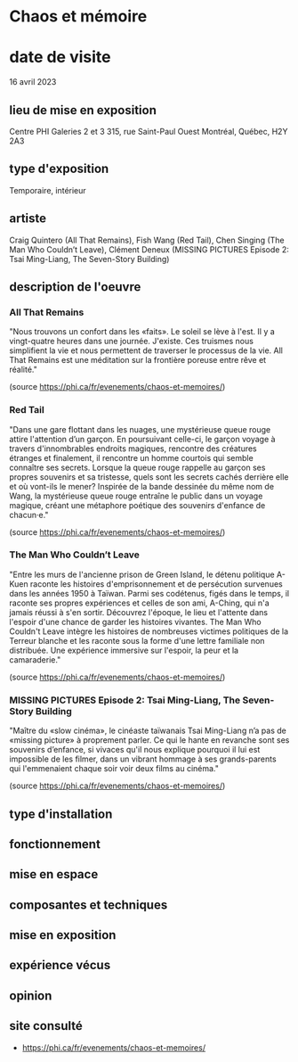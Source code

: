 # Chaos et mémoire

# date de visite 
16 avril 2023

## lieu de mise en exposition
Centre PHI
Galeries 2 et 3
315, rue Saint-Paul Ouest
Montréal, Québec, H2Y 2A3

## type d'exposition
Temporaire, intérieur

## artiste
Craig Quintero (All That Remains), Fish Wang (Red Tail), Chen Singing (The Man Who Couldn’t Leave), Clément Deneux (MISSING PICTURES Episode 2: Tsai Ming-Liang, The Seven-Story Building)

## description de l'oeuvre
### All That Remains
"Nous trouvons un confort dans les «faits». Le soleil se lève à l'est. Il y a vingt-quatre heures dans une journée. J'existe. Ces truismes nous simplifient la vie et nous permettent de traverser le processus de la vie. All That Remains est une méditation sur la frontière poreuse entre rêve et réalité."

(source https://phi.ca/fr/evenements/chaos-et-memoires/)

### Red Tail
"Dans une gare flottant dans les nuages, une mystérieuse queue rouge attire l'attention d’un garçon. En poursuivant celle-ci, le garçon voyage à travers d'innombrables endroits magiques, rencontre des créatures étranges et finalement, il rencontre un homme courtois qui semble connaître ses secrets. Lorsque la queue rouge rappelle au garçon ses propres souvenirs et sa tristesse, quels sont les secrets cachés derrière elle et où vont-ils le mener? Inspirée de la bande dessinée du même nom de Wang, la mystérieuse queue rouge entraîne le public dans un voyage magique, créant une métaphore poétique des souvenirs d'enfance de chacun·e."

(source https://phi.ca/fr/evenements/chaos-et-memoires/)


### The Man Who Couldn’t Leave
"Entre les murs de l'ancienne prison de Green Island, le détenu politique A-Kuen raconte les histoires d'emprisonnement et de persécution survenues dans les années 1950 à Taïwan. Parmi ses codétenus, figés dans le temps, il raconte ses propres expériences et celles de son ami, A-Ching, qui n'a jamais réussi à s'en sortir. Découvrez l'époque, le lieu et l'attente dans l'espoir d'une chance de garder les histoires vivantes. The Man Who Couldn't Leave intègre les histoires de nombreuses victimes politiques de la Terreur blanche et les raconte sous la forme d'une lettre familiale non distribuée. Une expérience immersive sur l'espoir, la peur et la camaraderie."

(source https://phi.ca/fr/evenements/chaos-et-memoires/)


### MISSING PICTURES Episode 2: Tsai Ming-Liang, The Seven-Story Building
"Maître du «slow cinéma», le cinéaste taïwanais Tsai Ming-Liang n’a pas de «missing picture» à proprement parler. Ce qui le hante en revanche sont ses souvenirs d’enfance, si vivaces qu'il nous explique pourquoi il lui est impossible de les filmer, dans un vibrant hommage à ses grands-parents qui l'emmenaient chaque soir voir deux films au cinéma."

(source https://phi.ca/fr/evenements/chaos-et-memoires/)

## type d'installation


## fonctionnement

## mise en espace

## composantes et techniques

## mise en exposition

## expérience vécus

## opinion

## site consulté
* https://phi.ca/fr/evenements/chaos-et-memoires/
